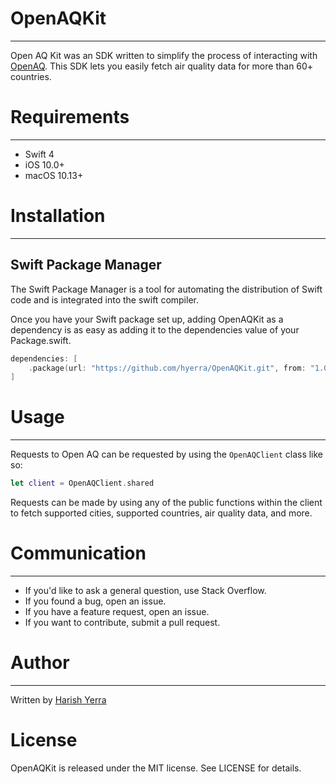 # OpenAQKit
---
Open AQ Kit was an SDK written to simplify the process of interacting with [OpenAQ](openaq.org). This SDK lets you easily fetch air quality data for more than 60+ countries.

# Requirements
---
* Swift 4
* iOS 10.0+
* macOS 10.13+

# Installation
---
## Swift Package Manager
The Swift Package Manager is a tool for automating the distribution of Swift code and is integrated into the swift compiler.

Once you have your Swift package set up, adding OpenAQKit as a dependency is as easy as adding it to the dependencies value of your Package.swift.

```swift
dependencies: [
    .package(url: "https://github.com/hyerra/OpenAQKit.git", from: "1.0.1")
]
```
# Usage
---
Requests to Open AQ can be requested by using the `OpenAQClient` class like so:
```swift
let client = OpenAQClient.shared
```

Requests can be made by using any of the public functions within the client to fetch supported cities, supported countries, air quality data, and more.

# Communication
---
* If you'd like to ask a general question, use Stack Overflow.
* If you found a bug, open an issue.
* If you have a feature request, open an issue.
* If you want to contribute, submit a pull request.

# Author
---
Written by [Harish Yerra](https://twitter.com/harishyerra4)
# License
OpenAQKit is released under the MIT license. See LICENSE for details.
